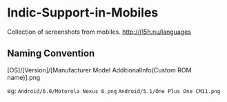 # Indic-Support-in-Mobiles
Collection of screenshots from mobiles. http://j15h.nu/languages

## Naming Convention
[OS]/[Version]/[Manufacturer Model AdditionalInfo(Custom ROM name)].png

eg:
`Android/6.0/Motorola Nexus 6.png`
`Android/5.1/One Plus One CM11.png`
